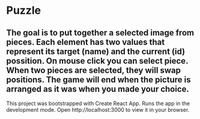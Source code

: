 # Puzzle

The goal is to put together a selected image from pieces. Each element has two values ​​that represent its target (name) and the current (id) possition. 
On mouse click you can select piece. When two pieces are selected, they will swap positions. The game will end when the picture is arranged as it was when you made your choice.
---
This project was bootstrapped with Create React App. Runs the app in the development mode.
Open http://localhost:3000 to view it in your browser.

